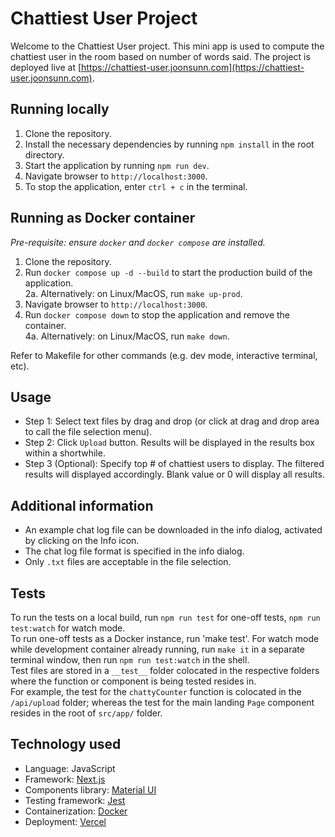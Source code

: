 # Chattiest User Project

Welcome to the Chattiest User project. This mini app is used to compute the chattiest user in the room based on number of words said. The project is deployed live at [https://chattiest-user.joonsunn.com](https://chattiest-user.joonsunn.com).

## Running locally

1. Clone the repository.
2. Install the necessary dependencies by running `npm install` in the root directory.
3. Start the application by running `npm run dev`.
4. Navigate browser to `http://localhost:3000`.
5. To stop the application, enter `ctrl + c` in the terminal.

## Running as Docker container

_Pre-requisite: ensure `docker` and `docker compose` are installed._

1. Clone the repository.
2. Run `docker compose up -d --build` to start the production build of the application.  
   2a. Alternatively: on Linux/MacOS, run `make up-prod`.
3. Navigate browser to `http://localhost:3000`.
4. Run `docker compose down` to stop the application and remove the container.  
   4a. Alternatively: on Linux/MacOS, run `make down`.

Refer to Makefile for other commands (e.g. dev mode, interactive terminal, etc).

## Usage

- Step 1: Select text files by drag and drop (or click at drag and drop area to call the file selection menu).
- Step 2: Click `Upload` button. Results will be displayed in the results box within a shortwhile.
- Step 3 (Optional): Specify top # of chattiest users to display. The filtered results will displayed accordingly. Blank value or 0 will display all results.

## Additional information

- An example chat log file can be downloaded in the info dialog, activated by clicking on the Info icon.
- The chat log file format is specified in the info dialog.
- Only `.txt` files are acceptable in the file selection.

## Tests

To run the tests on a local build, run `npm run test` for one-off tests, `npm run test:watch` for watch mode.  
To run one-off tests as a Docker instance, run 'make test'. For watch mode while development container already running, run `make it` in a separate terminal window, then run `npm run test:watch` in the shell.  
Test files are stored in a `__test__` folder colocated in the respective folders where the function or component is being tested resides in.  
For example, the test for the `chattyCounter` function is colocated in the `/api/upload` folder; whereas the test for the main landing `Page` component resides in the root of `src/app/` folder.

## Technology used

- Language: JavaScript
- Framework: [Next.js](https://nextjs.org/)
- Components library: [Material UI](https://mui.com/)
- Testing framework: [Jest](https://jestjs.io/)
- Containerization: [Docker](https://www.docker.com/)
- Deployment: [Vercel](https://vercel.com/)
